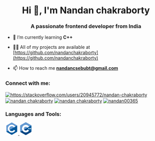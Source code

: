 <h1 align="center">Hi 👋, I'm Nandan chakraborty</h1>
<h3 align="center">A passionate frontend developer from India</h3>

- 🌱 I’m currently learning **C++**

- 👨‍💻 All of my projects are available at [https://github.com/nandanchakraborty](https://github.com/nandanchakraborty)

- 📫 How to reach me **nandancsebubt@gmail.com**

<h3 align="left">Connect with me:</h3>
<p align="left">
<a href="https://stackoverflow.com/users/https://stackoverflow.com/users/20945772/nandan-chakraborty" target="blank"><img align="center" src="https://raw.githubusercontent.com/rahuldkjain/github-profile-readme-generator/master/src/images/icons/Social/stack-overflow.svg" alt="https://stackoverflow.com/users/20945772/nandan-chakraborty" height="30" width="40" /></a>
<a href="https://fb.com/nandan chakraborty" target="blank"><img align="center" src="https://raw.githubusercontent.com/rahuldkjain/github-profile-readme-generator/master/src/images/icons/Social/facebook.svg" alt="nandan chakraborty" height="30" width="40" /></a>
<a href="https://instagram.com/nandan chakraborty" target="blank"><img align="center" src="https://raw.githubusercontent.com/rahuldkjain/github-profile-readme-generator/master/src/images/icons/Social/instagram.svg" alt="nandan chakraborty" height="30" width="40" /></a>
<a href="https://codeforces.com/profile/nandan00365" target="blank"><img align="center" src="https://raw.githubusercontent.com/rahuldkjain/github-profile-readme-generator/master/src/images/icons/Social/codeforces.svg" alt="nandan00365" height="30" width="40" /></a>
</p>

<h3 align="left">Languages and Tools:</h3>
<p align="left"> <a href="https://www.cprogramming.com/" target="_blank" rel="noreferrer"> <img src="https://raw.githubusercontent.com/devicons/devicon/master/icons/c/c-original.svg" alt="c" width="40" height="40"/> </a> <a href="https://www.w3schools.com/cpp/" target="_blank" rel="noreferrer"> <img src="https://raw.githubusercontent.com/devicons/devicon/master/icons/cplusplus/cplusplus-original.svg" alt="cplusplus" width="40" height="40"/> </a> </p>
